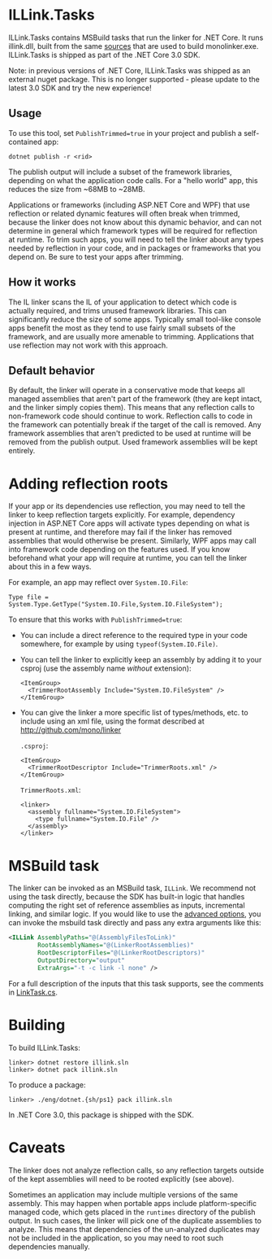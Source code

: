 # ILLink.Tasks

ILLink.Tasks contains MSBuild tasks that run the linker for .NET Core. It runs illink.dll, built from the same [sources](../linker/) that are used to build monolinker.exe. ILLink.Tasks is shipped as part of the .NET Core 3.0 SDK.

Note: in previous versions of .NET Core, ILLink.Tasks was shipped as an external nuget package. This is no longer supported - please update to the latest 3.0 SDK and try the new experience!

## Usage

To use this tool, set `PublishTrimmed=true` in your project and publish a self-contained app:

```
dotnet publish -r <rid>
```

The publish output will include a subset of the framework libraries, depending on what the application code calls. For a "hello world" app, this reduces the size from ~68MB to ~28MB.

Applications or frameworks (including ASP<span />.NET Core and WPF) that use reflection or related dynamic features will often break when trimmed, because the linker does not know about this dynamic behavior, and can not determine in general which framework types will be required for reflection at runtime. To trim such apps, you will need to tell the linker about any types needed by reflection in your code, and in packages or frameworks that you depend on. Be sure to test your apps after trimming.

## How it works

The IL linker scans the IL of your application to detect which code is actually required, and trims unused framework libraries. This can significantly reduce the size of some apps. Typically small tool-like console apps benefit the most as they tend to use fairly small subsets of the framework, and are usually more amenable to trimming. Applications that use reflection may not work with this approach.

## Default behavior

By default, the linker will operate in a conservative mode that keeps
all managed assemblies that aren't part of the framework (they are
kept intact, and the linker simply copies them). This means that any reflection calls to non-framework code should continue to work. Reflection calls to code in the framework can potentially break if the target of the call is removed. Any framework assemblies that aren't predicted to be used at runtime will be removed from the publish output. Used framework assemblies will be kept entirely.

# Adding reflection roots

If your app or its dependencies use reflection, you may need to tell the linker to keep reflection targets explicitly. For example, dependency injection in ASP<span />.NET Core apps will activate
types depending on what is present at runtime, and therefore may fail
if the linker has removed assemblies that would otherwise be
present. Similarly, WPF apps may call into framework code depending on
the features used. If you know beforehand what your app will require
at runtime, you can tell the linker about this in a few ways.

For example, an app may reflect over `System.IO.File`:
```
Type file = System.Type.GetType("System.IO.File,System.IO.FileSystem");
```

To ensure that this works with `PublishTrimmed=true`:

- You can include a direct reference to the required type in your code
  somewhere, for example by using `typeof(System.IO.File)`.

- You can tell the linker to explicitly keep an assembly by adding it
  to your csproj (use the assembly name *without* extension):

  ```
  <ItemGroup>
    <TrimmerRootAssembly Include="System.IO.FileSystem" />
  </ItemGroup>
  ```

- You can give the linker a more specific list of types/methods,
  etc. to include using an xml file, using the format described at
  http://github.com/mono/linker

  `.csproj`:
  ```
  <ItemGroup>
    <TrimmerRootDescriptor Include="TrimmerRoots.xml" />
  </ItemGroup>
  ```

  `TrimmerRoots.xml`:
  ```
  <linker>
    <assembly fullname="System.IO.FileSystem">
      <type fullname="System.IO.File" />
    </assembly>
  </linker>
  ```


# MSBuild task

The linker can be invoked as an MSBuild task, `ILLink`. We recommend not using the task directly, because the SDK has built-in logic that handles computing the right set of reference assemblies as inputs, incremental linking, and similar logic. If you would like to use the [advanced options](../linker/README.md), you can invoke the msbuild task directly and pass any extra arguments like this:

```xml
<ILLink AssemblyPaths="@(AssemblyFilesToLink)"
        RootAssemblyNames="@(LinkerRootAssemblies)"
        RootDescriptorFiles="@(LinkerRootDescriptors)"
        OutputDirectory="output"
        ExtraArgs="-t -c link -l none" />
```

For a full description of the inputs that this task supports, see the
comments in [LinkTask.cs](LinkTask.cs).


# Building

To build ILLink.Tasks:

```
linker> dotnet restore illink.sln
linker> dotnet pack illink.sln
```

To produce a package:
```
linker> ./eng/dotnet.{sh/ps1} pack illink.sln
```

In .NET Core 3.0, this package is shipped with the SDK.

# Caveats

The linker does not analyze reflection calls, so any reflection
targets outside of the kept assemblies will need to be rooted
explicitly (see above).

Sometimes an application may include multiple versions of the same
assembly. This may happen when portable apps include platform-specific
managed code, which gets placed in the `runtimes` directory of the
publish output. In such cases, the linker will pick one of the
duplicate assemblies to analyze. This means that dependencies of the
un-analyzed duplicates may not be included in the application, so you
may need to root such dependencies manually.
